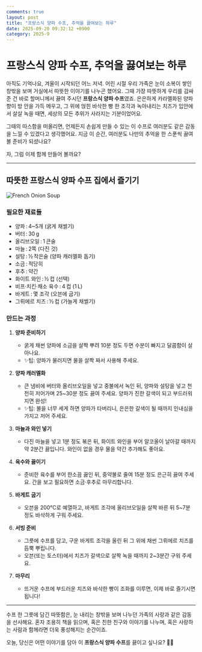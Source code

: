 ```yaml
---
comments: true
layout: post
title: "프랑스식 양파 수프, 추억을 끓여보는 하루"
date: 2025-09-20 09:32:12 +0900
category: 2025-9
---
```


# 프랑스식 양파 수프, 추억을 끓여보는 하루  

아직도 기억나요, 겨울이 시작되던 어느 저녁. 어린 시절 우리 가족은 눈이 소복이 쌓인 창밖을 보며 거실에서 따뜻한 이야기를 나누곤 했어요. 그때 가장 따뜻하게 우리를 감싸준 건 바로 할머니께서 끓여 주시던 **프랑스식 양파 수프**였죠. 은은하게 카라멜화된 양파 향이 방 안을 가득 메우고, 그 위에 얹힌 바삭한 빵 한 조각과 녹아내리는 치즈가 입안에서 살살 녹을 때면, 세상의 모든 추위가 사라지는 기분이었어요.  

그때의 따스함을 떠올리면, 언제든지 손쉽게 만들 수 있는 이 수프로 여러분도 같은 감동을 느낄 수 있겠다고 생각했어요. 지금 이 순간, 여러분도 나만의 추억을 한 스푼씩 끓여볼 준비가 되셨나요?  

자, 그럼 이제 함께 만들어 볼까요?  

---

## 따뜻한 프랑스식 양파 수프 집에서 즐기기  

![French Onion Soup](https://www.themealdb.com/images/media/meals/xvrrux1511783685.jpg)

### 필요한 재료들  

- 양파 : 4~5개 (굵게 채썰기)  
- 버터 : 30 g  
- 올리브오일 : 1 큰술  
- 마늘 : 2쪽 (다진 것)  
- 설탕 : ½ 작은술 (양파 캐러멜화 돕기)  
- 소금 : 적당히  
- 후추 : 약간  
- 화이트 와인 : ½ 컵 (선택)  
- 비프·치킨·채소 육수 : 4 컵 (1 L)  
- 바게트 : 몇 조각 (오븐에 굽기)  
- 그뤼에르 치즈 : ½ 컵 (가늘게 채썰기)  

### 만드는 과정  

1. **양파 준비하기**  
   - 굵게 채썬 양파에 소금을 살짝 뿌려 10분 정도 두면 수분이 빠지고 달콤함이 살아나요.  
   - ✨팁: 양파가 물러지면 물을 살짝 짜서 사용해 주세요.  

2. **양파 캐러멜화**  
   - 큰 냄비에 버터와 올리브오일을 넣고 중불에서 녹인 뒤, 양파와 설탕을 넣고 천천히 저어가며 25~30분 정도 끓여 주세요. 양파가 진한 갈색이 되고 부드러워지면 완성!  
   - ✨팁: 불을 너무 세게 하면 양파가 타버리니, 은은한 갈색이 될 때까지 인내심을 가지고 저어 주세요.  

3. **마늘과 와인 넣기**  
   - 다진 마늘을 넣고 1분 정도 볶은 뒤, 화이트 와인을 부어 알코올이 날아갈 때까지 약 2분간 끓입니다. 와인이 없을 경우 물을 약간 추가해도 좋아요.  

4. **육수와 끓이기**  
   - 준비한 육수를 부어 한소끔 끓인 뒤, 중약불로 줄여 15분 정도 은근히 끓여 주세요. 간을 보고 필요하면 소금·후추로 마무리합니다.  

5. **바게트 굽기**  
   - 오븐을 200°C로 예열하고, 바게트 조각에 올리브오일을 살짝 바른 뒤 5~7분 정도 바삭하게 구워 주세요.  

6. **서빙 준비**  
   - 그릇에 수프를 담고, 구운 바게트 조각을 올린 뒤 그 위에 채썬 그뤼에르 치즈를 듬뿍 뿌립니다.  
   - 오븐(또는 토스터)에서 치즈가 갈색으로 살짝 녹을 때까지 2~3분간 구워 주세요.  

7. **마무리**  
   - 뜨거운 수프에 부드러운 치즈와 바삭한 빵이 조화를 이루면, 이제 바로 즐기시면 됩니다!  

---

수프 한 그릇에 담긴 따뜻함은, 눈 내리는 창밖을 보며 나누던 가족의 사랑과 같은 감동을 선사해요. 혼자 조용히 책을 읽으며, 혹은 친한 친구와 이야기를 나누며, 혹은 사랑하는 사람과 함께라면 더욱 풍성해지는 순간이죠.  

오늘, 당신은 어떤 이야기를 담아 이 **프랑스식 양파 수프**를 끓이고 싶나요? 🍲💭